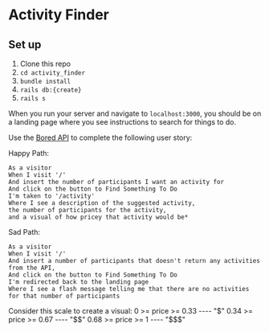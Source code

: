 # Activity Finder 

## Set up

1. Clone this repo 
2. `cd activity_finder`
3. `bundle install`
4. `rails db:{create}`
5. `rails s`

When you run your server and navigate to `localhost:3000`, you should be on a landing page where you see instructions to search for things to do. 

Use the [Bored API](https://www.boredapi.com) to complete the following user story:

Happy Path: 
```
As a visitor
When I visit '/'
And insert the number of participants I want an activity for
And click on the button to Find Something To Do
I'm taken to '/activity'
Where I see a description of the suggested activity, 
the number of participants for the activity,
and a visual of how pricey that activity would be*
```

Sad Path:

```
As a visitor
When I visit '/'
And insert a number of participants that doesn't return any activities from the API,
And click on the button to Find Something To Do
I'm redirected back to the landing page
Where I see a flash message telling me that there are no activities for that number of participants
```

Consider this scale to create a visual:
0 >= price >= 0.33 ---- "$"
0.34 >= price >= 0.67 ---- "$$"
0.68 >= price >= 1 ---- "$$$"



